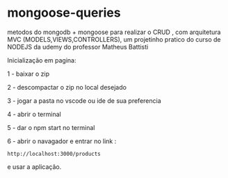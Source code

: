 # mongoose-queries
metodos do mongodb + mongoose para realizar o CRUD , com arquitetura MVC (MODELS,VIEWS,CONTROLLERS), um projetinho pratico do curso de NODEJS da udemy do professor Matheus Battisti

Inicialização em pagina:

1 - baixar o zip 

2 - descompactar o zip no local desejado

3 - jogar a pasta no vscode ou ide de sua preferencia

4 - abrir o terminal 

5 - dar o npm start no terminal

6 - abrir o navagador e entrar no link :
    
    http://localhost:3000/products
  
e usar a aplicação.
